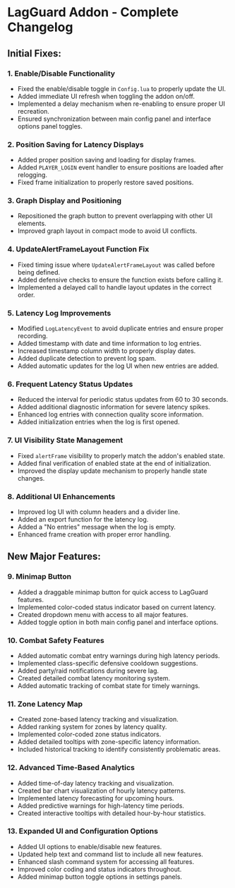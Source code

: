 # LagGuard Addon - Complete Changelog

## Initial Fixes:

### 1. Enable/Disable Functionality
- Fixed the enable/disable toggle in `Config.lua` to properly update the UI.
- Added immediate UI refresh when toggling the addon on/off.
- Implemented a delay mechanism when re-enabling to ensure proper UI recreation.
- Ensured synchronization between main config panel and interface options panel toggles.

### 2. Position Saving for Latency Displays
- Added proper position saving and loading for display frames.
- Added `PLAYER_LOGIN` event handler to ensure positions are loaded after relogging.
- Fixed frame initialization to properly restore saved positions.

### 3. Graph Display and Positioning
- Repositioned the graph button to prevent overlapping with other UI elements.
- Improved graph layout in compact mode to avoid UI conflicts.

### 4. UpdateAlertFrameLayout Function Fix
- Fixed timing issue where `UpdateAlertFrameLayout` was called before being defined.
- Added defensive checks to ensure the function exists before calling it.
- Implemented a delayed call to handle layout updates in the correct order.

### 5. Latency Log Improvements
- Modified `LogLatencyEvent` to avoid duplicate entries and ensure proper recording.
- Added timestamp with date and time information to log entries.
- Increased timestamp column width to properly display dates.
- Added duplicate detection to prevent log spam.
- Added automatic updates for the log UI when new entries are added.

### 6. Frequent Latency Status Updates
- Reduced the interval for periodic status updates from 60 to 30 seconds.
- Added additional diagnostic information for severe latency spikes.
- Enhanced log entries with connection quality score information.
- Added initialization entries when the log is first opened.

### 7. UI Visibility State Management
- Fixed `alertFrame` visibility to properly match the addon's enabled state.
- Added final verification of enabled state at the end of initialization.
- Improved the display update mechanism to properly handle state changes.

### 8. Additional UI Enhancements
- Improved log UI with column headers and a divider line.
- Added an export function for the latency log.
- Added a "No entries" message when the log is empty.
- Enhanced frame creation with proper error handling.

## New Major Features:

### 9. Minimap Button
- Added a draggable minimap button for quick access to LagGuard features.
- Implemented color-coded status indicator based on current latency.
- Created dropdown menu with access to all major features.
- Added toggle option in both main config panel and interface options.

### 10. Combat Safety Features
- Added automatic combat entry warnings during high latency periods.
- Implemented class-specific defensive cooldown suggestions.
- Added party/raid notifications during severe lag.
- Created detailed combat latency monitoring system.
- Added automatic tracking of combat state for timely warnings.

### 11. Zone Latency Map
- Created zone-based latency tracking and visualization.
- Added ranking system for zones by latency quality.
- Implemented color-coded zone status indicators.
- Added detailed tooltips with zone-specific latency information.
- Included historical tracking to identify consistently problematic areas.

### 12. Advanced Time-Based Analytics
- Added time-of-day latency tracking and visualization.
- Created bar chart visualization of hourly latency patterns.
- Implemented latency forecasting for upcoming hours.
- Added predictive warnings for high-latency time periods.
- Created interactive tooltips with detailed hour-by-hour statistics.

### 13. Expanded UI and Configuration Options
- Added UI options to enable/disable new features.
- Updated help text and command list to include all new features.
- Enhanced slash command system for accessing all features.
- Improved color coding and status indicators throughout.
- Added minimap button toggle options in settings panels.